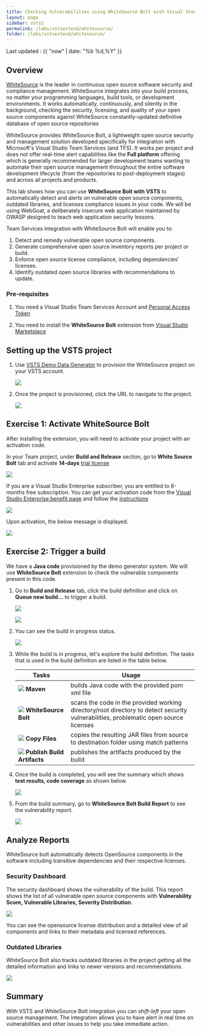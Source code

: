 ```yaml
---
title: Checking Vulnerabilities using WhiteSource Bolt with Visual Studio Team Services
layout: page
sidebar: vsts2
permalink: /labs/vstsextend/whitesource/
folder: /labs/vstsextend/whitesource/
---
```

Last updated : {{ "now" | date: "%b %d,%Y" }}

## Overview

[WhiteSource](https://www.whitesourcesoftware.com/) is the leader in continuous open source software security and compliance management. WhiteSource integrates into your build process, no matter your programming languages, build tools, or development environments. It works automatically, continuously, and silently in the background, checking the security, licensing, and quality of your open source components against WhiteSource constantly-updated deﬁnitive database of open source repositories

WhiteSource provides WhiteSource Bolt, a lightweight open source security and management solution developed specifically for integration with Microsoft's Visual Studio Team Services (and TFS). It works per project and does not offer real-time alert capabilities like the **Full platform** offering which is generally recommended for larger development teams wanting to automate their open source management throughout the entire software development lifecycle (from the repositories to post-deployment stages) and across all projects and products.

This lab shows how you can use **WhiteSource Bolt with VSTS** to automatically detect and alerts on vulnerable open source components, outdated libraries, and licenses compliance issues in your code. We will be using WebGoat, a deliberately insecure web application maintained by OWASP designed to teach web application security lessons.

Team Services integration with WhiteSource Bolt will enable you to:

1. Detect and remedy vulnerable open source components.
1. Generate comprehensive open source inventory reports per project or build.
1. Enforce open source license compliance, including dependencies’ licenses.
1. Identify outdated open source libraries with recommendations to update.

### Pre-requisites

1. You need a Visual Studio Team Services Account and [Personal Access Token](https://docs.microsoft.com/en-us/vsts/accounts/use-personal-access-tokens-to-authenticate)

1. You need to install the **WhiteSource Bolt** extension from [Visual Studio Marketplace](https://marketplace.visualstudio.com/items?itemName=whitesource.ws-bolt)

## Setting up the VSTS project

1. Use [VSTS Demo Data Generator](https://vstsdemogenerator.azurewebsites.net/?name=WhiteSource%20Bolt&templateid=77362) to provision the  WhiteSource project on your VSTS account.

   ![](images/VSTSDemogenerator.png)

1. Once the project is provisioned, click the URL to navigate to the project.

   ![](images/VSTSDemogenerator-create.png)

## Exercise 1: Activate WhiteSource Bolt

After installing the extension, you will need to activate your project with an activation code.

In your Team project, under **Build and Release** section, go to **White Source Bolt** tab and activate **14-days** [trial license](https://www.whitesourcesoftware.com/whitesource_bolt_visualstudio_2017/#activate)

![](images/Dev_Essentials.png)

If you are a Visual Studio Enterprise subscriber, you are entitled to 6-months free subscription. You can get your activation code from the [Visual Studio Enterprise benefit page](https://my.visualstudio.com/) and follow the [instructions](https://www.whitesourcesoftware.com/vse_whitesource_bolt//#activate)

![](images/ActivateWhiteSourceBolt.png)

Upon activation, the below message is displayed.

![](images/14daystrial.png)

## Exercise 2: Trigger a build

We have a **Java code** provisioned by the demo generator system. We will use **WhiteSource Bolt** extension to check the vulnerable components present in this code.

1. Go to **Build and Release** tab, click the build definition and click on **Queue new build...** to trigger a build.

   ![](images/build-def.png)

   ![](images/queue-build.png)

1. You can see the build in progress status.

   ![](images/inprogress_build.png)

1. While the build is in progress, let's explore the build definition. The tasks that is used in the build definition are listed in the table below.

    |Tasks|Usage|
    |----|------|
    |![](images/maven.png) **Maven**| builds Java code with the provided pom xml file|
    |![](images/whitesourcebolt.png) **WhiteSource Bolt**| scans the code in the provided working directory/root directory to detect security vulnerabilities, problematic open source licenses|
    |![](images/copy-files.png) **Copy Files**| copies the resulting JAR files from source to destination folder using match patterns|
    |![](images/publish-build-artifacts.png) **Publish Build Artifacts**| publishes the artifacts produced by the build|

1. Once the build is completed, you will see the summary which shows **test results, code coverage** as shown below.

   ![](images/build_summary.png)

1. From the build summary, go to **WhiteSource Bolt Build Report** to see the vulnerability report.

   ![](images/report.png)

## Analyze Reports

WhiteSource bolt automatically detects OpenSource components in the software including transitive dependencies and their respective licenses.

### Security Dashboard

The security dashboard shows the vulnerability of the build.
This report shows the list of all vulnerable open source components with **Vulnerability Score, Vulnerable Libraries, Severity Distribution**.

![](images/Security.png)

You can see the opensource license distribution and a detailed view of all components and links to their metadata and licensed references.

### Outdated Libraries

WhiteSource Bolt also tracks outdated libraries in the project getting all the detailed information and links to newer versions and recommendations.

![](images\outdatedlibraries.png)

## Summary

With VSTS and WhiteSource Bolt integration you can *shift-left* your open source management. The integration allows you to have alert in real time on vulnerabilities and other issues to help you take immediate action.
